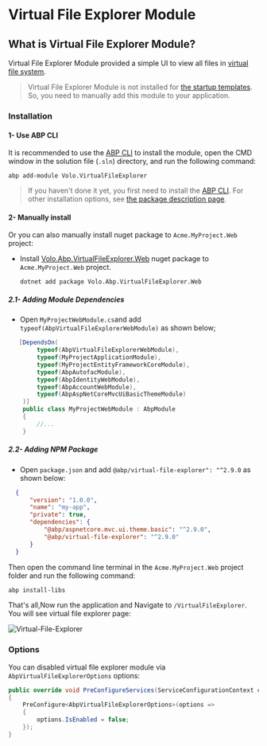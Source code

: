 # Virtual File Explorer Module

## What is Virtual File Explorer Module?

Virtual File Explorer Module provided a simple UI to view all files in [virtual file system](../framework/infrastructure/virtual-file-system.md).

> Virtual File Explorer Module is not installed for [the startup templates](../solution-templates). So, you need to manually add this module to your application.

### Installation

#### 1- Use ABP CLI

It is recommended to use the [ABP CLI](../cli) to install the module, open the CMD window in the solution file (`.sln`) directory, and run the following command:

```
abp add-module Volo.VirtualFileExplorer
```

> If you haven't done it yet, you first need to install the [ABP CLI](../cli). For other installation options, see [the package description page](https://abp.io/package-detail/Volo.Abp.VirtualFileExplorer.Web).

#### 2- Manually install

Or you can also manually install nuget package to `Acme.MyProject.Web` project:

* Install [Volo.Abp.VirtualFileExplorer.Web](https://www.nuget.org/packages/Volo.Abp.VirtualFileExplorer.Web/) nuget package to `Acme.MyProject.Web` project.

  `dotnet add package Volo.Abp.VirtualFileExplorer.Web`

##### 2.1- Adding Module Dependencies

  * Open `MyProjectWebModule.cs`and add `typeof(AbpVirtualFileExplorerWebModule)` as shown below;

  ```csharp
     [DependsOn(
          typeof(AbpVirtualFileExplorerWebModule),
          typeof(MyProjectApplicationModule),
          typeof(MyProjectEntityFrameworkCoreModule),
          typeof(AbpAutofacModule),
          typeof(AbpIdentityWebModule),
          typeof(AbpAccountWebModule),
          typeof(AbpAspNetCoreMvcUiBasicThemeModule)
      )]
      public class MyProjectWebModule : AbpModule
      {
          //...
      }
  ```

##### 2.2- Adding NPM Package

 * Open `package.json` and add `@abp/virtual-file-explorer": "^2.9.0` as shown below:

  ```json
    {
        "version": "1.0.0",
        "name": "my-app",
        "private": true,
        "dependencies": {
            "@abp/aspnetcore.mvc.ui.theme.basic": "^2.9.0",
            "@abp/virtual-file-explorer": "^2.9.0"
        }
    }
  ```

  Then open the command line terminal in the `Acme.MyProject.Web` project folder and run the following command:

````bash
abp install-libs
````

That's all,Now run the application and Navigate to `/VirtualFileExplorer`. You will see virtual file explorer page:

![Virtual-File-Explorer](../images/virtual-file-explorer.png)

### Options

You can disabled virtual file explorer module via `AbpVirtualFileExplorerOptions` options:

```csharp
public override void PreConfigureServices(ServiceConfigurationContext context)
{
    PreConfigure<AbpVirtualFileExplorerOptions>(options =>
    {
        options.IsEnabled = false;
    });
}
```